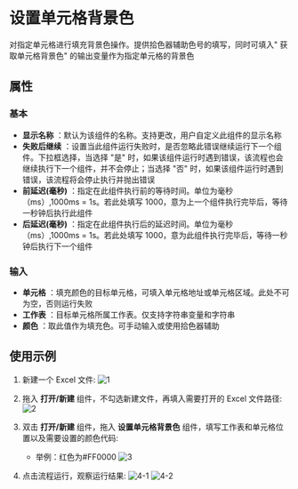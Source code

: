 # 设置单元格背景色

对指定单元格进行填充背景色操作。提供拾色器辅助色号的填写，同时可填入&quot; 获取单元格背景色&quot; 的输出变量作为指定单元格的背景色

## 属性

### 基本

- **显示名称** ：默认为该组件的名称。支持更改，用户自定义此组件的显示名称
- **失败后继续** ：设置当此组件运行失败时，是否忽略此错误继续运行下一个组件。下拉框选择，当选择 "是" 时，如果该组件运行时遇到错误，该流程也会继续执行下一个组件，并不会停止；当选择 "否" 时，如果该组件运行时遇到错误，该流程将会停止执行并抛出错误
- **前延迟(毫秒)** ：指定在此组件执行前的等待时间。单位为毫秒（ms）,1000ms = 1s。若此处填写 1000，意为上一个组件执行完毕后，等待一秒钟后执行此组件
- **后延迟(毫秒)** ：指定在此组件执行后的延迟时间。单位为毫秒（ms）,1000ms = 1s。若此处填写 1000，意为此组件执行完毕后，等待一秒钟后执行下一个组件

### 输入

- **单元格** ：填充颜色的目标单元格，可填入单元格地址或单元格区域。此处不可为空，否则运行失败
- **工作表** ：目标单元格所属工作表。仅支持字符串变量和字符串
- **颜色** ：取此值作为填充色。可手动输入或使用拾色器辅助

## 使用示例

1. 新建一个 Excel 文件:
    ![1](https://docimages.blob.core.chinacloudapi.cn/images/Activities/wps20.png)

2. 拖入 **打开/新建** 组件，不勾选新建文件，再填入需要打开的 Excel 文件路径:
    ![2](https://docimages.blob.core.chinacloudapi.cn/images/Activities/wps5.png)

3. 双击 **打开/新建** 组件，拖入 **设置单元格背景色** 组件，填写工作表和单元格位置以及需要设置的颜色代码:
    - 举例：红色为#FF0000
    ![3](https://docimages.blob.core.chinacloudapi.cn/images/Activities/wps21.png)

4. 点击流程运行，观察运行结果:
    ![4-1](https://docimages.blob.core.chinacloudapi.cn/images/Activities/wps22.png)
    ![4-2](https://docimages.blob.core.chinacloudapi.cn/images/Activities/wps23.png)
